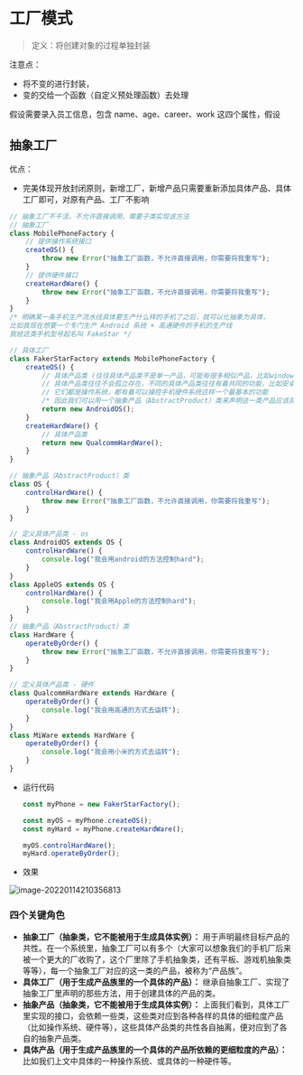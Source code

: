 # 工厂模式

> 定义：将创建对象的过程单独封装

注意点：

-   将不变的进行封装，
-   变的交给一个函数（自定义预处理函数）去处理

假设需要录入员工信息，包含 name、age、career、work 这四个属性，假设

## 抽象工厂

优点：

-   完美体现开放封闭原则，新增工厂，新增产品只需要重新添加具体产品、具体工厂即可，对原有产品、工厂不影响

```js
// 抽象工厂不干活，不允许直接调用，需要子类实现该方法
// 抽象工厂
class MobilePhoneFactory {
    // 提供操作系统接口
    createOS() {
        throw new Error("抽象工厂函数，不允许直接调用，你需要将我重写");
    }
    // 提供硬件接口
    createHardWare() {
        throw new Error("抽象工厂函数，不允许直接调用，你需要将我重写");
    }
}
/* 明确某一条手机生产流水线具体要生产什么样的手机了之后，就可以化抽象为具体，
比如我现在想要一个专门生产 Android 系统 + 高通硬件的手机的生产线
我给这类手机型号起名叫 FakeStar */

// 具体工厂
class FakerStarFactory extends MobilePhoneFactory {
    createOS() {
        // 具体产品类 (往往具体产品类不是单一产品，可能有很多相似产品，比如windows和apple)
        // 具体产品类往往不会孤立存在，不同的具体产品类往往有着共同的功能，比如安卓系统类和苹果系统类，
        // 它们都是操作系统，都有着可以操控手机硬件系统这样一个最基本的功能
        /* 因此我们可以用一个抽象产品（AbstractProduct）类来声明这一类产品应该具有的基本功能 */
        return new AndroidOS();
    }
    createHardWare() {
        // 具体产品类
        return new QualcommHardWare();
    }
}

// 抽象产品（AbstractProduct）类
class OS {
    controlHardWare() {
        throw new Error("抽象工厂函数，不允许直接调用，你需要将我重写");
    }
}

// 定义具体产品类 - os
class AndroidOS extends OS {
    controlHardWare() {
        console.log("我会用android的方法控制hard");
    }
}
class AppleOS extends OS {
    controlHardWare() {
        console.log("我会用Apple的方法控制hard");
    }
}
// 抽象产品（AbstractProduct）类
class HardWare {
    operateByOrder() {
        throw new Error("抽象工厂函数，不允许直接调用，你需要将我重写");
    }
}

// 定义具体产品类 - 硬件
class QualcommHardWare extends HardWare {
    operateByOrder() {
        console.log("我会用高通的方式去运转");
    }
}
class MiWare extends HardWare {
    operateByOrder() {
        console.log("我会用小米的方式去运转");
    }
}
```

-   运行代码

    ```js
    const myPhone = new FakerStarFactory();

    const myOS = myPhone.createOS();
    const myHard = myPhone.createHardWare();

    myOS.controlHardWare();
    myHard.operateByOrder();
    ```

-   效果

![image-20220114210356813](D:\Project\image-host\img/image-20220114210356813.png)

### 四个关键角色

-   **抽象工厂（抽象类，它不能被用于生成具体实例）：** 用于声明最终目标产品的共性。在一个系统里，抽象工厂可以有多个（大家可以想象我们的手机厂后来被一个更大的厂收购了，这个厂里除了手机抽象类，还有平板、游戏机抽象类等等），每一个抽象工厂对应的这一类的产品，被称为“产品族”。
-   **具体工厂（用于生成产品族里的一个具体的产品）：** 继承自抽象工厂、实现了抽象工厂里声明的那些方法，用于创建具体的产品的类。
-   **抽象产品（抽象类，它不能被用于生成具体实例）：** 上面我们看到，具体工厂里实现的接口，会依赖一些类，这些类对应到各种各样的具体的细粒度产品（比如操作系统、硬件等），这些具体产品类的共性各自抽离，便对应到了各自的抽象产品类。
-   **具体产品（用于生成产品族里的一个具体的产品所依赖的更细粒度的产品）：** 比如我们上文中具体的一种操作系统、或具体的一种硬件等。
